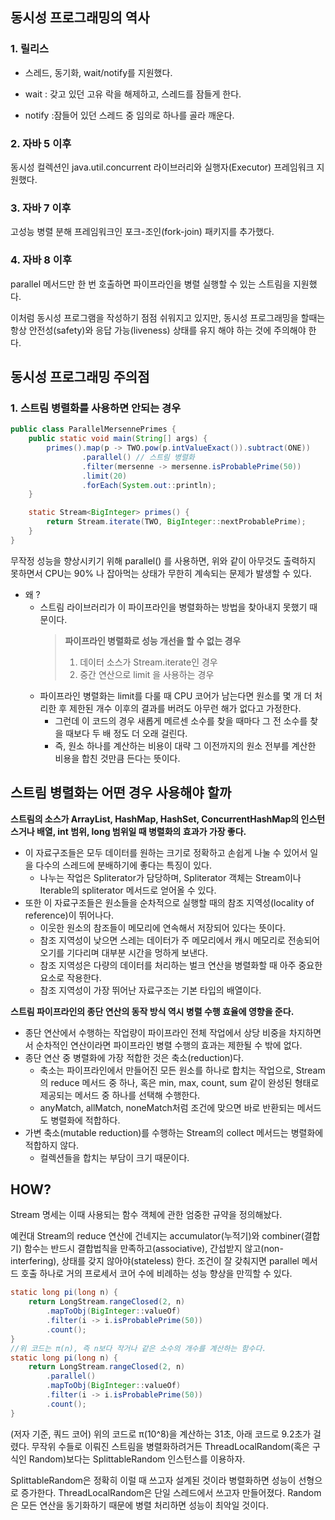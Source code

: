 ## 동시성 프로그래밍의 역사
### 1. 릴리스
- 스레드, 동기화, wait/notify를 지원했다.

- wait : 갖고 있던 고유 락을 해제하고, 스레드를 잠들게 한다.
- notify :잠들어 있던 스레드 중 임의로 하나를 골라 깨운다.
### 2. 자바 5 이후
동시성 컬렉션인 java.util.concurrent 라이브러리와 실행자(Executor) 프레임워크 지원했다.

### 3. 자바 7 이후
고성능 병렬 분해 프레임워크인 포크-조인(fork-join) 패키지를 추가했다.

### 4. 자바 8 이후
parallel 메서드만 한 번 호출하면 파이프라인을 병렬 실행할 수 있는 스트림을 지원했다.

이처럼 동시성 프로그램을 작성하기 점점 쉬워지고 있지만, 동시성 프로그래밍을 할때는 항상 안전성(safety)와 응답 가능(liveness) 상태를 유지 해야 하는 것에 주의해야 한다.

## 동시성 프로그래밍 주의점
### 1. 스트림 병렬화를 사용하면 안되는 경우
```java
public class ParallelMersennePrimes {
    public static void main(String[] args) {
        primes().map(p -> TWO.pow(p.intValueExact()).subtract(ONE))
                .parallel() // 스트림 병렬화
                .filter(mersenne -> mersenne.isProbablePrime(50))
                .limit(20)
                .forEach(System.out::println);
    }

    static Stream<BigInteger> primes() {
        return Stream.iterate(TWO, BigInteger::nextProbablePrime);
    }
}
```
무작정 성능을 향상시키기 위해 parallel() 를 사용하면, 위와 같이 아무것도 출력하지 못하면서 CPU는 90% 나 잡아먹는 상태가 무한히 계속되는 문제가 발생할 수 있다. 
- 왜 ?
    - 스트림 라이브러리가 이 파이프라인을 병렬화하는 방법을 찾아내지 못했기 때문이다.
      > **파이프라인 병렬화로 성능 개선을 할 수 없는 경우**
      > 1. 데이터 소스가 Stream.iterate인 경우
      > 2. 중간 연산으로 limit 을 사용하는 경우
    -  파이프라인 병렬화는 limit를 다룰 때 CPU 코어가 남는다면 원소를 몇 개 더 처리한 후 제한된 개수 이후의 결과를 버려도 아무런 해가 없다고 가정한다.
        -  그런데 이 코드의 경우 새롭게 메르센 소수를 찾을 때마다 그 전 소수를 찾을 때보다 두 배 정도 더 오래 걸린다.
        -  즉, 원소 하나를 계산하는 비용이 대략 그 이전까지의 원소 전부를 계산한 비용을 합친 것만큼 든다는 뜻이다.



## 스트림 병렬화는 어떤 경우 사용해야 할까
**스트림의 소스가 ArrayList, HashMap, HashSet, ConcurrentHashMap의 인스턴스거나 배열, int 범위, long 범위일 때 병렬화의 효과가 가장 좋다.**

- 이 자료구조들은 모두 데이터를 원하는 크기로 정확하고 손쉽게 나눌 수 있어서 일을 다수의 스레드에 분배하기에 좋다는 특징이 있다.
    - 나누는 작업은 Spliterator가 담당하며, Spliterator 객체는 Stream이나 Iterable의 spliterator 메서드로 얻어올 수 있다.
- 또한 이 자료구조들은 원소들을 순차적으로 실행할 때의 참조 지역성(locality of reference)이 뛰어나다.
    - 이웃한 원소의 참조들이 메모리에 연속해서 저장되어 있다는 뜻이다.
    - 참조 지역성이 낮으면 스레는 데이터가 주 메모리에서 캐시 메모리로 전송되어 오기를 기다리며 대부분 시간을 멍하게 보낸다.
    - 참조 지역성은 다량의 데이터를 처리하는 벌크 연산을 병렬화할 때 아주 중요한 요소로 작용한다.
    - 참조 지역성이 가장 뛰어난 자료구조는 기본 타입의 배열이다.
      
**스트림 파이프라인의 종단 연산의 동작 방식 역시 병렬 수행 효율에 영향을 준다.**

- 종단 연산에서 수행하는 작업량이 파이프라인 전체 작업에서 상당 비중을 차지하면서 순차적인 연산이라면 파이프라인 병렬 수행의 효과는 제한될 수 밖에 없다.
- 종단 연산 중 병렬화에 가장 적합한 것은 축소(reduction)다.
    - 축소는 파이프라인에서 만들어진 모든 원소를 하나로 합치는 작업으로, Stream의 reduce 메서드 중 하나, 혹은 min, max, count, sum 같이 완성된 형태로 제공되는 메서드 중 하나를 선택해 수행한다.
    - anyMatch, allMatch, noneMatch처럼 조건에 맞으면 바로 반환되는 메서드도 병렬화에 적합하다.
- 가변 축소(mutable reduction)를 수행하는 Stream의 collect 메서드는 병렬화에 적합하지 않다.
    - 컬렉션들을 합치는 부담이 크기 때문이다.

## HOW?
Stream 명세는 이때 사용되는 함수 객체에 관한 엄중한 규약을 정의해놨다.

예컨대 Stream의 reduce 연산에 건네지는 accumulator(누적기)와 combiner(결합기) 함수는 반드시 결합법칙을 만족하고(associative), 간섭받지 않고(non-interfering), 상태를 갖지 않아야(stateless) 한다.
조건이 잘 갖춰지면 parallel 메서드 호출 하나로 거의 프로세서 코어 수에 비례하는 성능 향상을 만끽할 수 있다.

``` java
static long pi(long n) {
    return LongStream.rangeClosed(2, n)
        .mapToObj(BigInteger::valueOf)
        .filter(i -> i.isProbablePrime(50))
        .count();
}
//위 코드는 π(n), 즉 n보다 작거나 같은 소수의 개수를 계산하는 함수다.
static long pi(long n) {
    return LongStream.rangeClosed(2, n)
        .parallel()
        .mapToObj(BigInteger::valueOf)
        .filter(i -> i.isProbablePrime(50))
        .count();
}
```
(저자 기준, 쿼드 코어) 위의 코드로 π(10^8)을 계산하는 31초, 아래 코드로 9.2초가 걸렸다.
무작위 수들로 이뤄진 스트림을 병렬화하려거든 ThreadLocalRandom(혹은 구식인 Random)보다는 SplittableRandom 인스턴스를 이용하자.

SplittableRandom은 정확히 이럴 때 쓰고자 설계된 것이라 병렬화하면 성능이 선형으로 증가한다.
ThreadLocalRandom은 단일 스레드에서 쓰고자 만들어졌다.
Random은 모든 연산을 동기화하기 때문에 병렬 처리하면 성능이 최악일 것이다.
